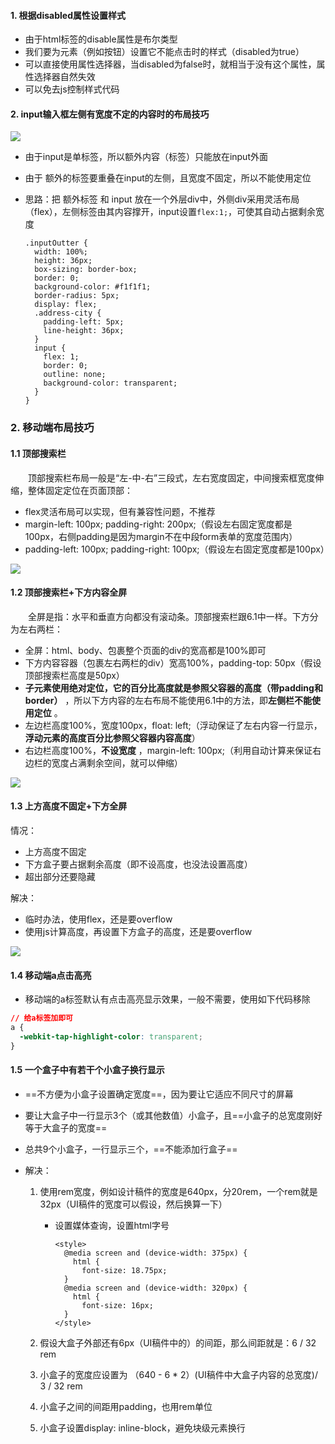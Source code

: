 #### 1. 根据disabled属性设置样式

* 由于html标签的disable属性是布尔类型
* 我们要为元素（例如按钮）设置它不能点击时的样式（disabled为true）
* 可以直接使用属性选择器，当disabled为false时，就相当于没有这个属性，属性选择器自然失效
* 可以免去js控制样式代码

#### 2. input输入框左侧有宽度不定的内容时的布局技巧

![](../前端常用知识库简表速查/image/css技巧/input伸缩布局.jpg)

* 由于input是单标签，所以额外内容（标签）只能放在input外面

* 由于 额外的标签要重叠在input的左侧，且宽度不固定，所以不能使用定位

* 思路：把 额外标签 和 input 放在一个外层div中，外侧div采用灵活布局（flex），左侧标签由其内容撑开，input设置`flex:1;`，可使其自动占据剩余宽度

  ```less
  .inputOutter {
    width: 100%;
    height: 36px;
    box-sizing: border-box;
    border: 0;
    background-color: #f1f1f1;
    border-radius: 5px;
    display: flex;
    .address-city {
      padding-left: 5px;
      line-height: 36px;
    }
    input {
      flex: 1;
      border: 0;
      outline: none;
      background-color: transparent;
    }
  }
  ```

### 2. 移动端布局技巧

#### 1.1 顶部搜索栏

  顶部搜索栏布局一般是“左-中-右”三段式，左右宽度固定，中间搜索框宽度伸缩，整体固定定位在页面顶部：

* flex灵活布局可以实现，但有兼容性问题，不推荐
* margin-left: 100px; padding-right: 200px;（假设左右固定宽度都是100px，右侧padding是因为margin不在中段form表单的宽度范围内）
* padding-left: 100px; padding-right: 100px;（假设左右固定宽度都是100px）

![](C:/Users/17936/Desktop/前端常用知识库简表速查/image/mweb/顶部搜索块实现方式.png)

#### 1.2 顶部搜索栏+下方内容全屏

  全屏是指：水平和垂直方向都没有滚动条。顶部搜索栏跟6.1中一样。下方分为左右两栏：

* 全屏：html、body、包裹整个页面的div的宽高都是100%即可
* 下方内容容器（包裹左右两栏的div）宽高100%，padding-top: 50px（假设顶部搜索栏高度是50px）
* **子元素使用绝对定位，它的百分比高度就是参照父容器的高度（带padding和border）** ，所以下方内容的左右布局不能使用6.1中的方法，即**左侧栏不能使用定位** 。
* 左边栏高度100%，宽度100px，float: left;（浮动保证了左右内容一行显示，**浮动元素的高度百分比参照父容器内容高度**）
* 右边栏高度100%，**不设宽度** ，margin-left: 100px;（利用自动计算来保证右边栏的宽度占满剩余空间，就可以伸缩）

![](C:/Users/17936/Desktop/前端常用知识库简表速查/image/mweb/分类页面结构.png)

#### 1.3 上方高度不固定+下方全屏

情况：

* 上方高度不固定
* 下方盒子要占据剩余高度（即不设高度，也没法设置高度）
* 超出部分还要隐藏

解决：

* 临时办法，使用flex，还是要overflow
* 使用js计算高度，再设置下方盒子的高度，还是要overflow

![](C:/Users/17936/Desktop/前端常用知识库简表速查/image/mweb/上部高度不固定下部高度是剩余高度且超出内容隐藏.png)

#### 1.4 移动端a点击高亮

- 移动端的a标签默认有点击高亮显示效果，一般不需要，使用如下代码移除

```css
// 给a标签加即可
a {
  -webkit-tap-highlight-color: transparent;
}
```

#### 1.5 一个盒子中有若干个小盒子换行显示

* ==不方便为小盒子设置确定宽度==，因为要让它适应不同尺寸的屏幕

* 要让大盒子中一行显示3个（或其他数值）小盒子，且==小盒子的总宽度刚好等于大盒子的宽度==

* 总共9个小盒子，一行显示三个，==不能添加行盒子==

* 解决：

  1. 使用rem宽度，例如设计稿件的宽度是640px，分20rem，一个rem就是32px（UI稿件的宽度可以假设，然后换算一下）

     * 设置媒体查询，设置html字号

       ```
       <style>
         @media screen and (device-width: 375px) {
           html {
             font-size: 18.75px;
         }
         @media screen and (device-width: 320px) {
           html {
             font-size: 16px;
         }
       </style>
       ```

  2. 假设大盒子外部还有6px（UI稿件中的）的间距，那么间距就是：6 / 32 rem

  3. 小盒子的宽度应设置为 （640 - 6 * 2）(UI稿件中大盒子内容的总宽度)/ 3 / 32 rem

  4. 小盒子之间的间距用padding，也用rem单位

  5. 小盒子设置display: inline-block，避免块级元素换行